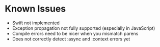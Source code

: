# Known Issues

* Swift not implemented
* Exception propagation not fully supported (especially in JavaScript)
* Compile errors need to be nicer when you mismatch parens
* Does not correctly detect :async and :context errors yet
